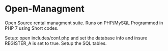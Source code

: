 # Open-Managment
Open Source rental managment suite. Runs on PHP/MySQL 
Programmed in PHP 7 using Short codes.

Setup:
open includes/conf.php and set the database info and insure REGISTER_A is set to true.
Setup the SQL tables.
